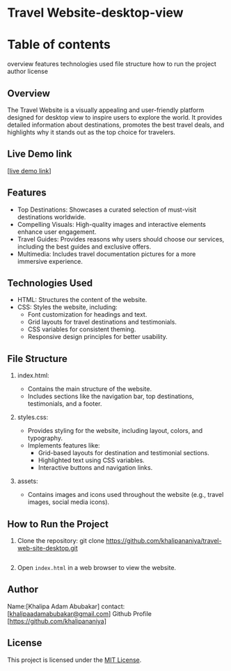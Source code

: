 # Travel Website-desktop-view

# Table of contents
overview
features
technologies used
file structure
how to run the project
author
license



## Overview
The Travel Website is a visually appealing and user-friendly platform designed for  desktop view to inspire users to explore the world. It provides detailed information about destinations, promotes the best travel deals, and highlights why it stands out as the top choice for travelers.

## Live Demo link
[[live demo link](https://travel-web-site-desktop.onrender.com)]

## Features
- Top Destinations: Showcases a curated selection of must-visit destinations worldwide.
- Compelling Visuals: High-quality images and interactive elements enhance user engagement.
- Travel Guides: Provides reasons why users should choose our services, including the best guides and exclusive offers.
- Multimedia: Includes travel documentation pictures for a more immersive experience.

## Technologies Used
- HTML: Structures the content of the website.
- CSS: Styles the website, including:
  - Font customization for headings and text.
  - Grid layouts for travel destinations and testimonials.
  - CSS variables for consistent theming.
  - Responsive design principles for better usability.

## File Structure
1. index.html:
   - Contains the main structure of the website.
   - Includes sections like the navigation bar, top destinations, testimonials, and a footer.

2. styles.css:
   - Provides styling for the website, including layout, colors, and typography.
   - Implements features like:
     - Grid-based layouts for destination and testimonial sections.
     - Highlighted text using CSS variables.
     - Interactive buttons and navigation links.

3. assets:
   - Contains images and icons used throughout the website (e.g., travel images, social media icons).

## How to Run the Project
1. Clone the repository:
   git clone <https://github.com/khalipananiya/travel-web-site-desktop.git>
   ```
2. Open `index.html` in a web browser to view the website.

## Author
Name:[Khalipa Adam Abubakar]
contact:[khalipaadamabubakar@gmail.com]
Github Profile [https://github.com/khalipananiya]

## License
This project is licensed under the [MIT License](LICENSE).


